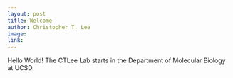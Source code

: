 ```yaml
---
layout: post
title: Welcome
author: Christopher T. Lee
image:
link:
---
```


Hello World! The CTLee Lab starts in the Department of Molecular Biology at UCSD.
